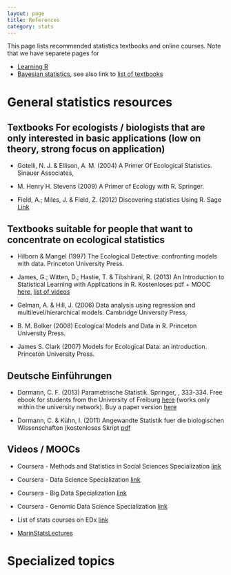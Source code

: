 ```yaml
---
layout: page
title: References
category: stats
---
```


This page lists recommended statistics textbooks and online courses. Note that we have separete pages for

* [Learning R](http://biometry.github.io/APES/R/R10-gettingStarted.html)
* [Bayesian statistics](http://biometry.github.io/APES/Hubs/hub-Bayes.html), see also link to [list of textbooks](https://github.com/florianhartig/LearningBayes/blob/master/LectureNotes/readings.md) 

# General statistics resources

## Textbooks For ecologists / biologists that are only interested in basic applications (low on theory, strong focus on application)

* Gotelli, N. J. & Ellison, A. M. (2004) A Primer Of Ecological Statistics. Sinauer Associates, 

* M. Henry H. Stevens (2009) A Primer of Ecology with R. Springer.

* Field, A.; Miles, J. & Field, Z. (2012) Discovering statistics Using R. Sage <a href="https://uk.sagepub.com/en-gb/eur/discovering-statistics-using-r/book236067" target="_blank">Link</a> 


## Textbooks suitable for people that want to concentrate on ecological statistics 

* Hilborn & Mangel (1997) The Ecological Detective: confronting models with data. Princeton University Press.

* James, G.; Witten, D.; Hastie, T. & Tibshirani, R. (2013) An Introduction to Statistical Learning with Applications in R. Kostenloses pdf + MOOC [here](http://www-bcf.usc.edu/~gareth/ISL/), [list of videos](http://www.r-bloggers.com/in-depth-introduction-to-machine-learning-in-15-hours-of-expert-videos/)

* Gelman, A. & Hill, J. (2006) Data analysis using regression and multilevel/hierarchical models. Cambridge University Press,

* B. M. Bolker (2008) Ecological Models and Data in R. Princeton University Press.

* James S. Clark (2007) Models for Ecological Data: an introduction. Princeton University Press.

## Deutsche Einführungen

* Dormann, C. F. (2013) Parametrische Statistik. Springer, , 333-334. Free ebook for students from the University of Freiburg [here](http://link.springer.com.ezproxy.ub.uni-freiburg.de/book/10.1007/978-3-642-34786-3/page/1
) (works only within the university network). Buy a paper version [here](http://www.springer.com/springer+spektrum/statistik/statistik+f%C3%BCr+naturwissenschaft+medizin+%26+technik/book/978-3-642-34785-6)

* Dormann, C. & Kühn, I. (2011) Angewandte Statistik fuer die biologischen Wissenschaften (kostenloses Skript [pdf](https://www.biom.uni-freiburg.de/mitarbeiter/dormann/resolveuid/ed4f35206584421e7406414aa2d4470a)


## Videos / MOOCs


* Coursera - Methods and Statistics in Social Sciences Specialization [link](https://www.coursera.org/specializations/social-science)

* Coursera - Data Science Specialization [link](https://www.coursera.org/specializations/jhu-data-science)

* Coursera - Big Data Specialization [link](https://www.coursera.org/specializations/big-data)

* Coursera - Genomic Data Science Specialization [link](https://www.coursera.org/specializations/genomic-data-science)

* List of stats courses on EDx [link](https://www.edx.org/course?search_query=statistics)

* [MarinStatsLectures](http://www.youtube.com/channel/UCaNIxVagLhqupvUiDK01Mgg)


# Specialized topics






